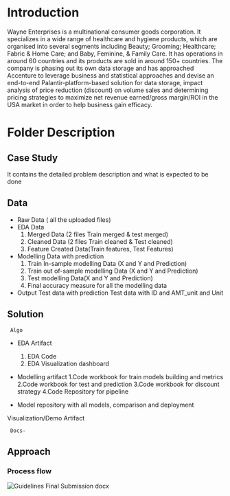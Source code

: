 # Introduction
Wayne Enterprises is a multinational consumer goods corporation. It specializes in a wide 
range of healthcare and hygiene products, which are organised into several segments 
including Beauty; Grooming; Healthcare; Fabric & Home Care; and Baby, Feminine, & Family 
Care. It has operations in around 60 countries and its products are sold in around 150+ 
countries.
The company is phasing out its own data storage and has approached Accenture to leverage 
business and statistical approaches and devise an end-to-end Palantir-platform-based 
solution for data storage, impact analysis of price reduction (discount) on volume sales and
determining pricing strategies to maximize net revenue earned/gross margin/ROI in the USA
market in order to help business gain efficacy.

# Folder Description
## Case Study
It contains the detailed problem description and what is expected to be done
## Data
- Raw Data ( all the uploaded files)
- EDA Data 
  1. Merged Data (2 files Train merged &  test merged)
  2. Cleaned Data (2 files Train cleaned & Test cleaned)
  3. Feature Created Data(Train features, Test Features)
 - Modelling Data with prediction
   1. Train In-sample modelling Data (X and Y and Prediction)
   2. Train out of-sample modelling Data (X and Y and Prediction)
   3. Test modelling Data(X and Y and Prediction) 
   4. Final accuracy measure for all the modelling data
- Output Test data with prediction 
  Test data with ID and AMT_unit and Unit

## Solution
     Algo
 - EDA Artifact
    1. EDA Code 
    2. EDA Visualization dashboard 
- Modelling artifact
    1.Code workbook for train models building and metrics
    2.Code workbook for test and prediction 
    3.Code workbook for discount strategy
    4.Code Repository for pipeline 

 - Model repository with all models, comparison and deployment 


Visualization/Demo Artifact
 
     Docs-
     
## Approach
### Process flow

![Guidelines Final Submission docx](https://user-images.githubusercontent.com/42990724/154658820-63722402-f786-46df-8e9a-8f7424a8f54c.jpg)


     


